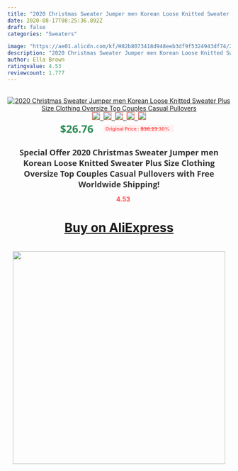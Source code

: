 ```yaml
---
title: "2020 Christmas Sweater Jumper men Korean Loose Knitted Sweater Plus Size Clothing Oversize Top Couples Casual Pullovers"
date: 2020-08-17T08:25:36.892Z
draft: false
categories: "Sweaters"

image: "https://ae01.alicdn.com/kf/H82b8073418d948eeb3df9f5324943df74/2020-Christmas-Sweater-Jumper-men-Korean-Loose-Knitted-Sweater-Plus-Size-Clothing-Oversize-Top-Couples-Casual.jpg"
description: "2020 Christmas Sweater Jumper men Korean Loose Knitted Sweater Plus Size Clothing Oversize Top Couples Casual Pullovers"
author: Ella Brown
ratingvalue: 4.53
reviewcount: 1.777
---
```

<br>
<div style="text-align: center;">
<a href="https://s.click.aliexpress.com/e/_Ab6Fov" target="_blank" rel="nofollow noopener noreferrer"><img alt="2020 Christmas Sweater Jumper men Korean Loose Knitted Sweater Plus Size Clothing Oversize Top Couples Casual Pullovers" class="magnifier-image" src="https://ae01.alicdn.com/kf/H82b8073418d948eeb3df9f5324943df74/2020-Christmas-Sweater-Jumper-men-Korean-Loose-Knitted-Sweater-Plus-Size-Clothing-Oversize-Top-Couples-Casual.jpg_640x640.jpg">
<br>
<img style="border:1px solid salmon" src="https://ae01.alicdn.com/kf/H82b8073418d948eeb3df9f5324943df74/2020-Christmas-Sweater-Jumper-men-Korean-Loose-Knitted-Sweater-Plus-Size-Clothing-Oversize-Top-Couples-Casual.jpg_120x120.jpg">&nbsp;&nbsp;<img style="border:1px solid salmon" src="https://ae01.alicdn.com/kf/H50eed1708688473782ed5b35c0e35d904/2020-Christmas-Sweater-Jumper-men-Korean-Loose-Knitted-Sweater-Plus-Size-Clothing-Oversize-Top-Couples-Casual.jpg_120x120.jpg">&nbsp;&nbsp;<img style="border:1px solid salmon" src="https://ae01.alicdn.com/kf/H9ff24e1937a149c7b18b7b6ccb1b15c93/2020-Christmas-Sweater-Jumper-men-Korean-Loose-Knitted-Sweater-Plus-Size-Clothing-Oversize-Top-Couples-Casual.jpg_120x120.jpg">&nbsp;&nbsp;<img style="border:1px solid salmon" src="https://ae01.alicdn.com/kf/H9dcc1d928b4a48eaa9113249a080dc614/2020-Christmas-Sweater-Jumper-men-Korean-Loose-Knitted-Sweater-Plus-Size-Clothing-Oversize-Top-Couples-Casual.jpg_120x120.jpg">&nbsp;&nbsp;<img style="border:1px solid salmon" src="https://ae01.alicdn.com/kf/H04b7b19ef4684cc98178f4df750572c02/2020-Christmas-Sweater-Jumper-men-Korean-Loose-Knitted-Sweater-Plus-Size-Clothing-Oversize-Top-Couples-Casual.jpg_120x120.jpg"></a></div><br0>
<div style="text-align: center;"><span style="background-color: white; border: 0px; box-sizing: border-box; color: seagreen; display: inline-block; font-family: &quot;open sans&quot; , &quot;arial&quot; , &quot;helvetica&quot; , sans-serif , &quot;heiti&quot;; font-size: 24px; font-stretch: inherit; font-weight: 700; line-height: inherit; margin: 0px 10px 0px 0px; padding: 0px; vertical-align: middle;">$26.76 </span>
<span style="background: rgb(255 , 241 , 241); border-radius: 3px; border: 0px; box-sizing: border-box; color: #ff4747; display: inline-block; font-family: inherit; font-size: 12px; font-stretch: inherit; font-style: inherit; font-variant: inherit; font-weight: 600; line-height: inherit; margin: 0px; padding: 2px 5px; transform: scale(0.9); vertical-align: middle;">Original Price : <b style="text-decoration: line-through;">$38.23 </b> 30%&nbsp;&nbsp;</span></div>
<h1 style="color: #333333; display: inline-block; font-family: &quot;open sans&quot; , &quot;arial&quot; , &quot;helvetica&quot; , sans-serif , &quot;heiti&quot;; font-size: 18px; font-stretch: inherit; font-weight: 700; text-align: center;">Special Offer 2020 Christmas Sweater Jumper men Korean Loose Knitted Sweater Plus Size Clothing Oversize Top Couples Casual Pullovers with Free Worldwide Shipping!</h1>
<div style="color: #ff4747; text-align: center;">
<img src="https://4.bp.blogspot.com/-M0ZcTcb-5uY/XleCXlxnR4I/AAAAAAAAAEc/OrjgMkXV1oMQFaCRZj5HQwOCBcu3w1FegCPcBGAYYCw/s1600/star.png" style="height: 15px;">&nbsp;<b>4.53</b></div>
<div class="button_cont" align="center"><a class="buynow_a" href="https://s.click.aliexpress.com/e/_Ab6Fov" target="_blank" rel="nofollow noopener noreferrer"><H1>Buy on AliExpress</H1></a></div><br>
<div class="separator" style="clear: both; text-align: center;">
<img src="https://lh3.googleusercontent.com/-pTy5HemUv9M/XlePHvY0dAI/AAAAAAAAAE4/0nX5iRUoIWY8eMW9Dpxeirr157OZliDIgCLcBGAsYHQ/s1600/badge.gif" width="480">
</div>

